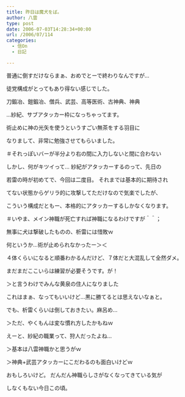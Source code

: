```yaml
---
title: 昨日は魔犬をば。
author: 八雲
type: post
date: 2006-07-03T14:28:34+00:00
url: /2006/07/114
categories:
  - 信On
  - 日記

---
```

普通に倒すだけならまぁ、おめでとーで終わりなんですが…
  
徒党構成がとってもあり得ない感じでした。

刀鍛冶、鎧鍛冶、僧兵、武芸、高等医術、古神典、神典

…紗紀、サブアタッカー枠になっちゃってます。
  
術止めに神の光矢を使うというすごい無茶をする羽目に
  
なりまして、非常に勉強させてもらいました。
  
＃それっぽいバーが半分より右の間に入力しないと間に合わない

しかし、何がキツイって… 紗紀がアタッカーするのって、先日の
  
若雷の時が初めてで、今回は二度目。 それまでは基本的に期待され
  
てない状態からゲリラ的に攻撃してただけなので気楽でしたが、
  
こういう構成だともー、本格的にアタッカーするしかなくなります。
  
＃いやま、メイン神職が死亡すれば神職になるわけですが＾＾；

無事に犬は撃破したものの、析雷には惜敗ｗ
  
何というか…術が止められなかったー＞＜
  
４体くらいになると順番わかるんだけど、７体だと大混乱して全然ダメ。
  
まだまだここいらは練習が必要そうです。が！

＞と言うわけでみんな黄泉の住人になりました
  
これはまぁ、なってもいいけど…黒に勝てるとは思えないなぁと。
  
でも、析雷くらいは倒しておきたい。麻呂め…

＞ただ、やくもんは変な慣れ方したかもねｗ
  
えーと、紗紀の職業って、狩人だったよね…

＞基本は八雲神職かと思うがｗ
  
＞神典+武芸アタッカーにこだわるのも面白いけどｗ
  
おもしろいけど。 だんだん神職らしさがなくなってきている気が
  
しなくもない今日この頃。